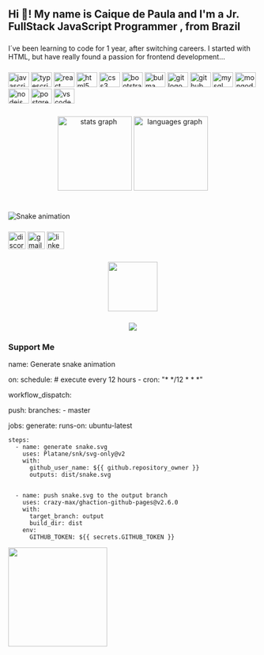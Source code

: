 <br clear="both">

<h2 align="left">Hi 👋! My name is  Caique de Paula and I'm a Jr. FullStack JavaScript Programmer , from Brazil</h2>

###

<p align="left">I´ve been learning to code for 1 year, after switching careers. I started with HTML, but have really found a passion for frontend development...</p>

###

<div align="left">
  <img src="https://cdn.jsdelivr.net/gh/devicons/devicon/icons/javascript/javascript-original.svg" height="30" width="42" alt="javascript logo"  />
  <img src="https://cdn.jsdelivr.net/gh/devicons/devicon/icons/typescript/typescript-plain.svg" height="30" width="42" alt="typescript logo"  />
  <img src="https://cdn.jsdelivr.net/gh/devicons/devicon/icons/react/react-original.svg" height="30" width="42" alt="react logo"  />
  <img src="https://cdn.jsdelivr.net/gh/devicons/devicon/icons/html5/html5-original.svg" height="30" width="42" alt="html5 logo"  />
  <img src="https://cdn.jsdelivr.net/gh/devicons/devicon/icons/css3/css3-original.svg" height="30" width="42" alt="css3 logo"  />
  <img src="https://cdn.jsdelivr.net/gh/devicons/devicon/icons/bootstrap/bootstrap-original.svg" height="30" width="42" alt="bootstrap logo"  />
  <img src="https://cdn.jsdelivr.net/gh/devicons/devicon/icons/bulma/bulma-plain.svg" height="30" width="42" alt="bulma logo"  />
  <img src="https://cdn.jsdelivr.net/gh/devicons/devicon/icons/git/git-original.svg" height="30" width="42" alt="git logo"  />
  <img src="https://cdn.jsdelivr.net/gh/devicons/devicon/icons/github/github-original.svg" height="30" width="42" alt="github logo"  />
  <img src="https://cdn.jsdelivr.net/gh/devicons/devicon/icons/mysql/mysql-original.svg" height="30" width="42" alt="mysql logo"  />
  <img src="https://cdn.jsdelivr.net/gh/devicons/devicon/icons/mongodb/mongodb-original.svg" height="30" width="42" alt="mongodb logo"  />
  <img src="https://cdn.jsdelivr.net/gh/devicons/devicon/icons/nodejs/nodejs-original.svg" height="30" width="42" alt="nodejs logo"  />
  <img src="https://cdn.jsdelivr.net/gh/devicons/devicon/icons/postgresql/postgresql-original.svg" height="30" width="42" alt="postgresql logo"  />
  <img src="https://cdn.jsdelivr.net/gh/devicons/devicon/icons/vscode/vscode-original.svg" height="30" width="42" alt="vscode logo"  />
</div>

###

<div align="center">
  <img src="https://github-readme-stats.vercel.app/api?hide_title=false&hide_rank=false&show_icons=true&include_all_commits=true&count_private=true&disable_animations=false&theme=dracula&locale=en&hide_border=false&username=devCaiquedePaula" height="150" alt="stats graph"  />
  <img src="https://github-readme-stats.vercel.app/api/top-langs?locale=en&hide_title=false&layout=compact&card_width=320&langs_count=5&theme=dracula&hide_border=false&username=devCaiquedePaula" height="150" alt="languages graph"  />
</div>

###

<br clear="both">

<img href="https://raw.githubusercontent.com/devCaiquedePaula/devCaiquedePaula/blob/output/snake.svg" alt="Snake animation" />

###

<div align="left">
  <img src="https://img.shields.io/static/v1?message=Discord&logo=discord&label=&color=7289DA&logoColor=white&labelColor=&style=for-the-badge" height="35" alt="discord logo"  />
  <img src="https://img.shields.io/static/v1?message=Gmail&logo=gmail&label=&color=D14836&logoColor=white&labelColor=&style=for-the-badge" height="35" alt="gmail logo"  />
  <img src="https://img.shields.io/static/v1?message=LinkedIn&logo=linkedin&label=&color=0077B5&logoColor=white&labelColor=&style=for-the-badge" height="35" alt="linkedin logo"  />
</div>

###

<div align="center">
  <img height="100" src="https://imgflip.com/i/6oue9r"  />
</div>

###

<div align="center">
  <img src="https://profile-counter.glitch.me/devCaiquedePaula/count.svg?"  />
</div>

###

### Support Me
name: Generate snake animation

on:
  schedule: # execute every 12 hours
    - cron: "* */12 * * *"

  workflow_dispatch:

  push:
    branches:
    - master

jobs:
  generate:
    runs-on: ubuntu-latest

    steps:
      - name: generate snake.svg
        uses: Platane/snk/svg-only@v2
        with:
          github_user_name: ${{ github.repository_owner }}
          outputs: dist/snake.svg


      - name: push snake.svg to the output branch
        uses: crazy-max/ghaction-github-pages@v2.6.0
        with:
          target_branch: output
          build_dir: dist
        env:
          GITHUB_TOKEN: ${{ secrets.GITHUB_TOKEN }}

<a href="https://www.buymeacoffee.com/devcaique"><img src="https://cdn.buymeacoffee.com/buttons/v2/default-yellow.png" width="200" /></a>

<!---
devCaiquedePaula/devCaiquedePaula is a ✨ special ✨ repository because its `README.md` (this file) appears on your GitHub profile.
You can click the Preview link to take a look at your changes.
--->
